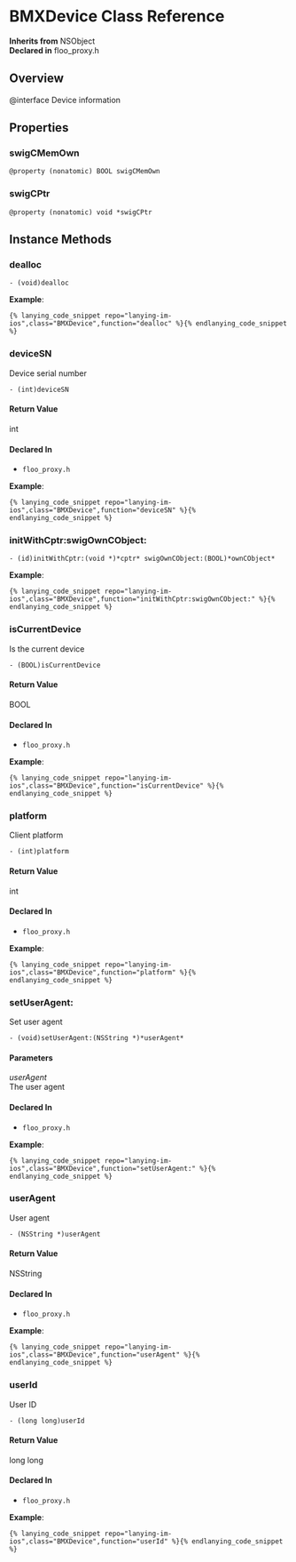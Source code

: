 # BMXDevice Class Reference

  **Inherits from** NSObject  
  **Declared in** floo_proxy.h  

## Overview

@interface Device information

## Properties

<a name="//api/name/swigCMemOwn" title="swigCMemOwn"></a>
### swigCMemOwn

`@property (nonatomic) BOOL swigCMemOwn`

<a name="//api/name/swigCPtr" title="swigCPtr"></a>
### swigCPtr

`@property (nonatomic) void *swigCPtr`

<a title="Instance Methods" name="instance_methods"></a>
## Instance Methods

<a name="//api/name/dealloc" title="dealloc"></a>
### dealloc

`- (void)dealloc`

<a name="//api/name/deviceSN" title="deviceSN"></a>
**Example**:
```
{% lanying_code_snippet repo="lanying-im-ios",class="BMXDevice",function="dealloc" %}{% endlanying_code_snippet %}
```
### deviceSN

Device serial number

`- (int)deviceSN`

#### Return Value
int

#### Declared In
* `floo_proxy.h`

<a name="//api/name/initWithCptr:swigOwnCObject:" title="initWithCptr:swigOwnCObject:"></a>
**Example**:
```
{% lanying_code_snippet repo="lanying-im-ios",class="BMXDevice",function="deviceSN" %}{% endlanying_code_snippet %}
```
### initWithCptr:swigOwnCObject:

`- (id)initWithCptr:(void *)*cptr* swigOwnCObject:(BOOL)*ownCObject*`

<a name="//api/name/isCurrentDevice" title="isCurrentDevice"></a>
**Example**:
```
{% lanying_code_snippet repo="lanying-im-ios",class="BMXDevice",function="initWithCptr:swigOwnCObject:" %}{% endlanying_code_snippet %}
```
### isCurrentDevice

Is the current device

`- (BOOL)isCurrentDevice`

#### Return Value
BOOL

#### Declared In
* `floo_proxy.h`

<a name="//api/name/platform" title="platform"></a>
**Example**:
```
{% lanying_code_snippet repo="lanying-im-ios",class="BMXDevice",function="isCurrentDevice" %}{% endlanying_code_snippet %}
```
### platform

Client platform

`- (int)platform`

#### Return Value
int

#### Declared In
* `floo_proxy.h`

<a name="//api/name/setUserAgent:" title="setUserAgent:"></a>
**Example**:
```
{% lanying_code_snippet repo="lanying-im-ios",class="BMXDevice",function="platform" %}{% endlanying_code_snippet %}
```
### setUserAgent:

Set user agent

`- (void)setUserAgent:(NSString *)*userAgent*`

#### Parameters

*userAgent*  
   The user agent  

#### Declared In
* `floo_proxy.h`

<a name="//api/name/userAgent" title="userAgent"></a>
**Example**:
```
{% lanying_code_snippet repo="lanying-im-ios",class="BMXDevice",function="setUserAgent:" %}{% endlanying_code_snippet %}
```
### userAgent

User agent

`- (NSString *)userAgent`

#### Return Value
NSString

#### Declared In
* `floo_proxy.h`

<a name="//api/name/userId" title="userId"></a>
**Example**:
```
{% lanying_code_snippet repo="lanying-im-ios",class="BMXDevice",function="userAgent" %}{% endlanying_code_snippet %}
```
### userId

User ID

`- (long long)userId`

#### Return Value
long long

#### Declared In
* `floo_proxy.h`

**Example**:
```
{% lanying_code_snippet repo="lanying-im-ios",class="BMXDevice",function="userId" %}{% endlanying_code_snippet %}
```
